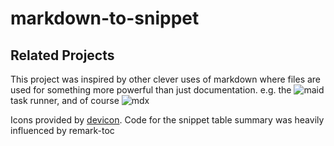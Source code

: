 # markdown-to-snippet

## Related Projects

This project was inspired by other clever uses of markdown where files are
used for something more powerful than just documentation.
e.g. the ![`maid`](https://github.com/egoist/maid) task runner, and of course
![`mdx`](https://github.com/mdx-js/mdx)

Icons provided by [devicon](https://github.com/devicons/devicon).
Code for the snippet table summary was heavily influenced by remark-toc
